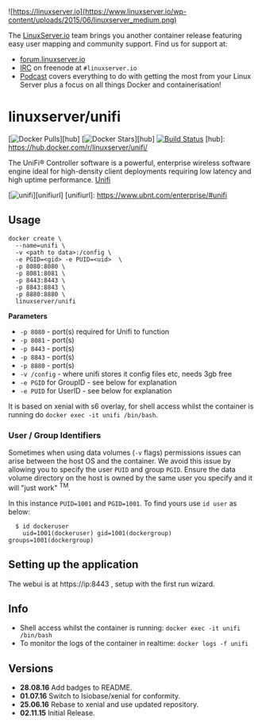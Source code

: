 ![https://linuxserver.io](https://www.linuxserver.io/wp-content/uploads/2015/06/linuxserver_medium.png)

The [LinuxServer.io](https://linuxserver.io) team brings you another container release featuring easy user mapping and community support. Find us for support at:
* [forum.linuxserver.io](https://forum.linuxserver.io)
* [IRC](https://www.linuxserver.io/index.php/irc/) on freenode at `#linuxserver.io`
* [Podcast](https://www.linuxserver.io/index.php/category/podcast/) covers everything to do with getting the most from your Linux Server plus a focus on all things Docker and containerisation!

# linuxserver/unifi
[![Docker Pulls](https://img.shields.io/docker/pulls/linuxserver/unifi.svg)][hub]
[![Docker Stars](https://img.shields.io/docker/stars/linuxserver/unifi.svg)][hub]
[![Build Status](http://jenkins.linuxserver.io:8080/buildStatus/icon?job=Dockers/LinuxServer.io/linuxserver-unifi)](http://jenkins.linuxserver.io:8080/job/Dockers/job/LinuxServer.io/job/linuxserver-unifi/)
[hub]: https://hub.docker.com/r/linuxserver/unifi/

The UniFi® Controller software is a powerful, enterprise wireless software engine ideal for high-density client deployments requiring low latency and high uptime performance. [Unifi](https://www.ubnt.com/enterprise/#unifi)

[![unifi](https://raw.githubusercontent.com/linuxserver/docker-templates/master/linuxserver.io/img/unifi-banner.png)][unifiurl]
[unifiurl]: https://www.ubnt.com/enterprise/#unifi

## Usage

```
docker create \
  --name=unifi \
  -v <path to data>:/config \
  -e PGID=<gid> -e PUID=<uid>  \
  -p 8080:8080 \
  -p 8081:8081 \
  -p 8443:8443 \
  -p 8843:8843 \
  -p 8880:8880 \
  linuxserver/unifi
```

**Parameters**

* `-p 8080` - port(s) required for Unifi to function
* `-p 8081` - port(s)
* `-p 8443` - port(s)
* `-p 8843` - port(s)
* `-p 8880` - port(s)
* `-v /config` - where unifi stores it config files etc, needs 3gb free
* `-e PGID` for GroupID - see below for explanation
* `-e PUID` for UserID - see below for explanation

It is based on xenial with s6 overlay, for shell access whilst the container is running do `docker exec -it unifi /bin/bash`.

### User / Group Identifiers

Sometimes when using data volumes (`-v` flags) permissions issues can arise between the host OS and the container. We avoid this issue by allowing you to specify the user `PUID` and group `PGID`. Ensure the data volume directory on the host is owned by the same user you specify and it will "just work" <sup>TM</sup>.

In this instance `PUID=1001` and `PGID=1001`. To find yours use `id user` as below:

```
  $ id dockeruser
    uid=1001(dockeruser) gid=1001(dockergroup) groups=1001(dockergroup)
```

## Setting up the application

The webui is at https://ip:8443 , setup with the first run wizard.


## Info

* Shell access whilst the container is running: `docker exec -it unifi /bin/bash`
* To monitor the logs of the container in realtime: `docker logs -f unifi`


## Versions

+ **28.08.16** Add badges to README.
+ **01.07.16** Switch to lsiobase/xenial for conformity.
+ **25.06.16** Rebase to xenial and use updated repository.
+ **02.11.15** Initial Release.
